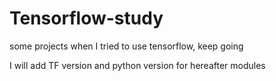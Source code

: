 # Tensorflow-study
some projects when I tried to use tensorflow, keep going

I will add TF version and python version for hereafter modules
